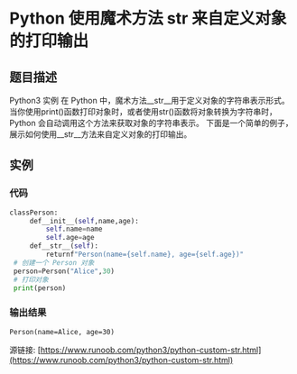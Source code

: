 # Python 使用魔术方法 __str__ 来自定义对象的打印输出

## 题目描述
Python3 实例
在 Python 中，魔术方法__str__用于定义对象的字符串表示形式。当你使用print()函数打印对象时，或者使用str()函数将对象转换为字符串时，Python 会自动调用这个方法来获取对象的字符串表示。
下面是一个简单的例子，展示如何使用__str__方法来自定义对象的打印输出。

## 实例
### 代码
```python
classPerson:
     def__init__(self,name,age):
         self.name=name
         self.age=age
     def__str__(self):
         returnf"Person(name={self.name}, age={self.age})"
 # 创建一个 Person 对象
 person=Person("Alice",30)
 # 打印对象
 print(person)
```
### 输出结果
```
Person(name=Alice, age=30)
```
源链接: [https://www.runoob.com/python3/python-custom-str.html](https://www.runoob.com/python3/python-custom-str.html)